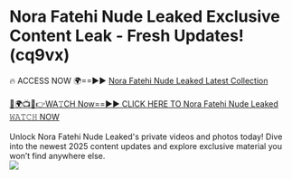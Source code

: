 # Nora Fatehi Nude Leaked Exclusive Content Leak - Fresh Updates! (cq9vx)

🔥 ACCESS NOW 🌍==►► <a href="https://tinyurl.com/2mz8nhtm" rel="nofollow">Nora Fatehi Nude Leaked Latest Collection</a>
<br><br>
[🔴🌍📺📱👉WA𝚃CH Now==►► CLICK HERE TO Nora Fatehi Nude Leaked 𝚆𝙰𝚃𝙲𝙷 NOW](https://tinyurl.com/2mz8nhtm)
<br><br>
Unlock Nora Fatehi Nude Leaked's private videos and photos today! Dive into the newest 2025 content updates and explore exclusive material you won’t find anywhere else.
<br>
<a href="https://tinyurl.com/2mz8nhtm" rel="nofollow" data-target="animated-image.originalLink"><img src="https://camo.githubusercontent.com/8a4f000d20f83aca3bf7ec5f350d767afa0574a8a352519fd8cfa583a6f93a33/68747470733a2f2f692e696d6775722e636f6d2f644a486b345a712e676966" data-canonical-src="https://i.imgur.com/dJHk4Zq.gif" style="max-width: 100%; display: inline-block;" data-target="animated-image.originalImage"></a>
<br>
